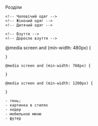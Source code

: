 Розділи

<!-- Одяг -->

    <!-- Чоловічий одяг -->
    <!-- Жіночий одяг -->
    <!-- Дитячий одяг -->

    <!-- Взуття -->
    <!-- Доросле взуття -->

@media screen and (min-width: 480px) {

    }

    @media screen and (min-width: 768px) {

    }

    @media screen and (min-width: 1200px) {

    }

    - тень;
    - картинка в стилях
    - хедер
    - мобильное меню
    - футер
